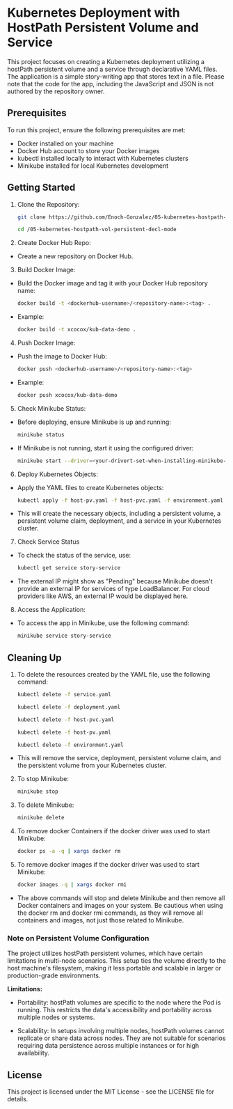# Kubernetes Deployment with HostPath Persistent Volume and Service

This project focuses on creating a Kubernetes deployment utilizing a hostPath persistent volume and a service through declarative YAML files. The application is a simple story-writing app that stores text in a file. Please note that the code for the app, including the JavaScript and JSON is not authored by the repository owner.

## Prerequisites

To run this project, ensure the following prerequisites are met:

- Docker installed on your machine
- Docker Hub account to store your Docker images
- kubectl installed locally to interact with Kubernetes clusters
- Minikube installed for local Kubernetes development

## Getting Started

1. Clone the Repository:

    ```bash 
    git clone https://github.com/Enoch-Gonzalez/05-kubernetes-hostpath-vol-persistent-decl-mode.git
    ```

    ```bash 
    cd /05-kubernetes-hostpath-vol-persistent-decl-mode
    ```
    
2. Create Docker Hub Repo:

- Create a new repository on Docker Hub.

3. Build Docker Image:

- Build the Docker image and tag it with your Docker Hub repository name:

    ```bash
    docker build -t <dockerhub-username>/<repository-name>:<tag> .
    ```

- Example:

    ```bash
    docker build -t xcocox/kub-data-demo .
    ```

4. Push Docker Image:

- Push the image to Docker Hub:

    ```bash
    docker push <dockerhub-username>/<repository-name>:<tag>
    ```

- Example:

    ```bash
    docker push xcocox/kub-data-demo
    ```

5. Check Minikube Status:

- Before deploying, ensure Minikube is up and running:

    ```bash
    minikube status
    ```

- If Minikube is not running, start it using the configured driver:

    ```bash
    minikube start --driver=<your-drivert-set-when-installing-minikube-docker-or-virtualvm>
    ```

6. Deploy Kubernetes Objects:

- Apply the YAML files to create Kubernetes objects:

    ```bash
    kubectl apply -f host-pv.yaml -f host-pvc.yaml -f environment.yaml -f deployment.yaml -f service.yaml 
    ```

- This will create the necessary objects, including a persistent volume, a persistent volume claim, deployment, and a service in your Kubernetes cluster.

7. Check Service Status

- To check the status of the service, use:

    ```bash
    kubectl get service story-service
    ```

- The external IP might show as "Pending" because Minikube doesn't provide an external IP for services of type LoadBalancer. For cloud providers like AWS, an external IP would be displayed here.

8. Access the Application:

- To access the app in Minikube, use the following command:

    ```bash
    minikube service story-service
    ```

## Cleaning Up

1. To delete the resources created by the YAML file, use the following command:

    ```bash
    kubectl delete -f service.yaml
    ```

    ```bash
    kubectl delete -f deployment.yaml
    ```

    ```bash
    kubectl delete -f host-pvc.yaml
    ```

    ```bash
    kubectl delete -f host-pv.yaml
    ```

    ```bash
    kubectl delete -f environment.yaml
    ```

- This will remove the service, deployment, persistent volume claim, and the persistent volume from your Kubernetes cluster.

2. To stop Minikube:

    ```bash
    minikube stop
    ```

3. To delete Minikube:

    ```bash
    minikube delete 
    ```

4. To remove docker Containers if the docker driver was used to start Minikube:

    ```bash
    docker ps -a -q | xargs docker rm
    ```

5. To remove docker images if the docker driver was used to start Minikube:

    ```bash
    docker images -q | xargs docker rmi
    ```

- The above commands will stop and delete Minikube and then remove all Docker containers and images on your system. Be cautious when using the docker rm and docker rmi commands, as they will remove all containers and images, not just those related to Minikube.

### Note on Persistent Volume Configuration

The project utilizes hostPath persistent volumes, which have certain limitations in multi-node scenarios. This setup ties the volume directly to the host machine's filesystem, making it less portable and scalable in larger or production-grade environments.

**Limitations:**

- Portability: hostPath volumes are specific to the node where the Pod is running. This restricts the data's accessibility and portability across multiple nodes or systems.

- Scalability: In setups involving multiple nodes, hostPath volumes cannot replicate or share data across nodes. They are not suitable for scenarios requiring data persistence across multiple instances or for high availability.

## License

This project is licensed under the MIT License - see the LICENSE file for details.
